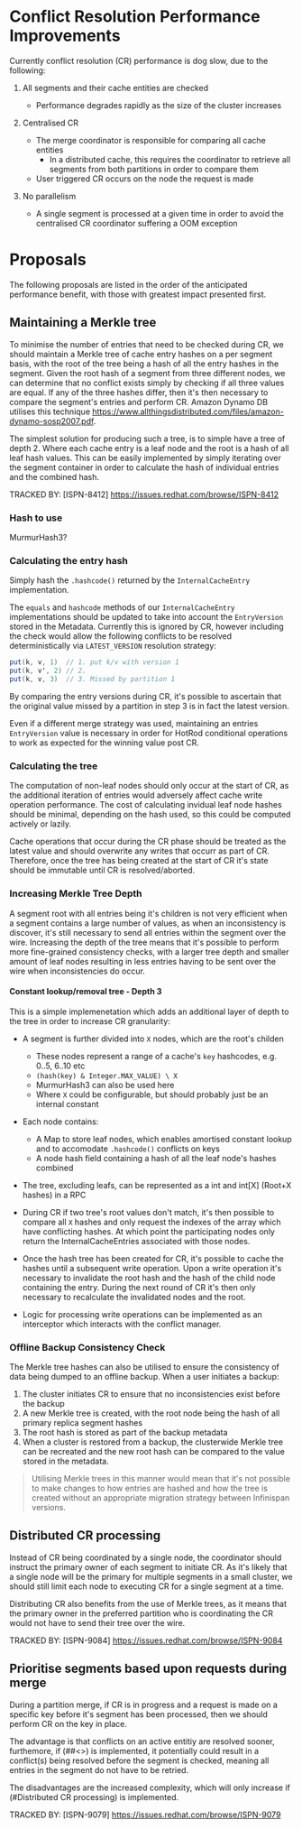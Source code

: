 Conflict Resolution Performance Improvements
====================
Currently conflict resolution (CR) performance is dog slow, due to the following:

1. All segments and their cache entities are checked
    - Performance degrades rapidly as the size of the cluster increases

2. Centralised CR
    - The merge coordinator is responsible for comparing all cache entities
        - In a distributed cache, this requires the coordinator to retrieve all segments from both partitions in order
        to compare them
    - User triggered CR occurs on the node the request is made

3. No parallelism
    - A single segment is processed at a given time in order to avoid the centralised CR coordinator suffering a OOM exception

# Proposals
The following proposals are listed in the order of the anticipated performance benefit, with those with greatest impact
presented first.

## Maintaining a Merkle tree
To minimise the number of entries that need to be checked during CR, we should maintain a Merkle tree of cache entry hashes
on a per segment basis, with the root of the tree being a hash of all the entry hashes in the segment. Given the root hash
of a segment from three different nodes, we can determine that no conflict exists simply by checking if all three values
are equal. If any of the three hashes differ, then it's then necessary to compare the segment's entries and perform CR.
Amazon Dynamo DB utilises this technique https://www.allthingsdistributed.com/files/amazon-dynamo-sosp2007.pdf.

The simplest solution for producing such a tree, is to simple have a tree of depth 2. Where each cache entry is a leaf node
and the root is a hash of all leaf hash values. This can be easily implemented by simply iterating over the segment container
in order to calculate the hash of individual entries and the combined hash.

TRACKED BY: [ISPN-8412] https://issues.redhat.com/browse/ISPN-8412

### Hash to use
MurmurHash3?

### Calculating the entry hash
Simply hash the `.hashcode()` returned by the `InternalCacheEntry` implementation.

The `equals` and `hashcode` methods of our `InternalCacheEntry` implementations should be updated to take into account
the `EntryVersion` stored in the Metadata. Currently this is ignored by CR, however including the check would allow the
following conflicts to be resolved deterministically via `LATEST_VERSION` resolution strategy:

```java
put(k, v, 1)  // 1. put k/v with version 1
put(k, v', 2) // 2.
put(k, v, 3)  // 3. Missed by partition 1
```
By comparing the entry versions during CR, it's possible to ascertain that the original value missed by a partition in
step 3 is in fact the latest version.

Even if a different merge strategy was used, maintaining an entries `EntryVersion` value is necessary in order for 
HotRod conditional operations to work as expected for the winning value post CR.

### Calculating the tree
The computation of non-leaf nodes should only occur at the start of CR, as the additional iteration of entries would
adversely affect cache write operation performance. The cost of calculating invidual leaf node hashes should be minimal,
depending on the hash used, so this could be computed actively or lazily.

Cache operations that occur during the CR phase should be treated as the latest value and should overwrite any writes
that occurr as part of CR. Therefore, once the tree has being created at the start of CR it's state should be immutable
until CR is resolved/aborted.

### Increasing Merkle Tree Depth
A segment root with all entries being it's children is not very efficient when a segment contains a large number of values,
as when an inconsistency is discover, it's still necessary to send all entries within the segment over the wire. Increasing
the depth of the tree means that it's possible to perform more fine-grained consistency checks, with a larger tree depth
and smaller amount of leaf nodes resulting in less entries having to be sent over the wire when inconsistencies do occur.

#### Constant lookup/removal tree - Depth 3
This is a simple implemenetation which adds an additional layer of depth to the tree in order to increase CR granularity:

* A segment is further divided into `X` nodes, which are the root's childen
  - These nodes represent a range of a cache's `key` hashcodes, e.g. 0..5, 6..10 etc
  - `(hash(key) & Integer.MAX_VALUE) \ X`
  - MurmurHash3 can also be used here
  - Where `X` could be configurable, but should probably just be an internal constant

* Each node contains:
    - A Map to store leaf nodes, which enables amortised constant lookup and to accomodate `.hashcode()` conflicts on keys
    - A node hash field containing a hash of all the leaf node's hashes combined

* The tree, excluding leafs, can be represented as a int and int[X] (Root+X hashes) in a RPC

* During CR if two tree's root values don't match, it's then possible to compare all `X` hashes and only request the indexes
of the array which have conflicting hashes. At which point the participating nodes only return the InternalCacheEntries
associated with those nodes.

* Once the hash tree has been created for CR, it's possible to cache the hashes until a subsequent write operation. Upon
a write operation it's necessary to invalidate the root hash and the hash of the child node containing the entry. During
the next round of CR it's then only necessary to recalculate the invalidated nodes and the root.

* Logic for processing write operations can be implemented as an interceptor which interacts with the conflict manager.

### Offline Backup Consistency Check
The Merkle tree hashes can also be utilised to ensure the consistency of data being dumped to an offline backup. When a
user initiates a backup:

1. The cluster initiates CR to ensure that no inconsistencies exist before the backup
2. A new Merkle tree is created, with the root node being the hash of all primary replica segment hashes
3. The root hash is stored as part of the backup metadata
4. When a cluster is restored from a backup, the clusterwide Merkle tree can be recreated and the new root hash can be
compared to the value stored in the metadata.

> Utilising Merkle trees in this manner would mean that it's not possible to make changes to how entries are hashed
and how the tree is created without an appropriate migration strategy between Infinispan versions.

## Distributed CR processing
Instead of CR being coordinated by a single node, the coordinator should instruct the primary owner of each segment to
initiate CR. As it's likely that a single node will be the primary for multiple segments in a small cluster, we should
still limit each node to executing CR for a single segment at a time.

Distributing CR also benefits from the use of Merkle trees, as it means that the primary owner in the preferred partition
who is coordinating the CR would not have to send their tree over the wire.

TRACKED BY: [ISPN-9084] https://issues.redhat.com/browse/ISPN-9084

## Prioritise segments based upon requests during merge
During a partition merge, if CR is in progress and a request is made on a specific key before it's segment has been processed,
then we should perform CR on the key in place.

The advantage is that conflicts on an active entitiy are resolved sooner, furthemore, if (##<<Maintaining a Merkle tree>>) is
implemented, it potentially could result in a conflict(s) being resolved before the segment is checked, meaning all entries
in the segment do not have to be retried.

The disadvantages are the increased complexity, which will only increase if (#Distributed CR processing) is implemented.

TRACKED BY: [ISPN-9079] https://issues.redhat.com/browse/ISPN-9079
